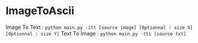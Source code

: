 # ImageToAscii
Image To Text :
`python main.py -itt [source image] [Optionnal : size X] [Optionnal : size Y]`
Text To Image :
`python main.py -tti [source txt]`